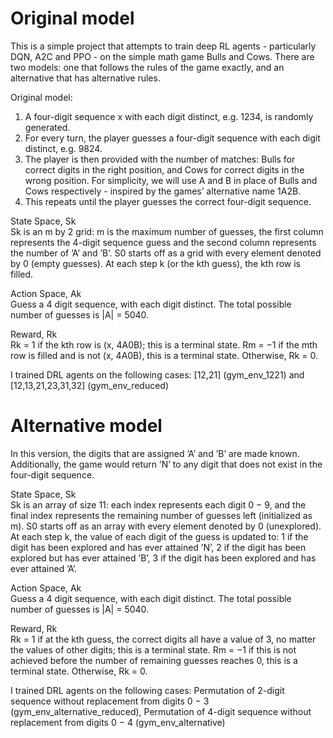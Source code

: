 # Original model  
This is a simple project that attempts to train deep RL agents - particularly DQN, A2C and PPO - on the simple math game Bulls and Cows. There are two models: one that follows
the rules of the game exactly, and an alternative that has alternative rules.

Original model:
1. A four-digit sequence x with each digit distinct, e.g. 1234, is randomly generated.
2. For every turn, the player guesses a four-digit sequence with each digit distinct, e.g. 9824.
3. The player is then provided with the number of matches: Bulls for correct digits in the right position, and Cows for correct digits in the wrong position. For simplicity, we
   will use A and B in place of Bulls and Cows respectively - inspired by the games’ alternative name 1A2B.
4. This repeats until the player guesses the correct four-digit sequence.

State Space, Sk  
Sk is an m by 2 grid: m is the maximum number of guesses, the first column represents the 4-digit sequence guess and the second column represents the number of ’A’ and ’B’. 
S0 starts off as a grid with every element denoted by 0 (empty guesses). At each step k (or the kth guess), the kth row is filled.

Action Space, Ak  
Guess a 4 digit sequence, with each digit distinct. The total possible number of guesses is |A| = 5040.

Reward, Rk  
Rk = 1 if the kth row is (x, 4A0B); this is a terminal state. Rm = −1 if the mth row is filled and is not (x, 4A0B), this is a terminal state. Otherwise, Rk = 0.

I trained DRL agents on the following cases: [12,21] (gym_env_1221) and [12,13,21,23,31,32] (gym_env_reduced)
 
 
# Alternative model  
In this version, the digits that are assigned ’A’ and ’B’ are made known. Additionally, the game would return ’N’ to any digit that does not exist in the four-digit sequence. 

State Space, Sk  
Sk is an array of size 11: each index represents each digit 0 − 9, and the final index represents the remaining number of guesses left (initialized as m). S0 starts off as an 
array with every element denoted by 0 (unexplored). At each step k, the value of each digit of the guess is updated to: 1 if the digit has been explored and has ever attained 
’N’, 2 if the digit has been explored but has ever attained ’B’, 3 if the digit has been explored and has ever attained ’A’. 

Action Space, Ak  
Guess a 4 digit sequence, with each digit distinct. The total possible number of guesses is |A| = 5040.

Reward, Rk  
Rk = 1 if at the kth guess, the correct digits all have a value of 3, no matter the values of other digits; this is a terminal state. Rm = −1 if this is not achieved before the 
number of remaining guesses reaches 0, this is a terminal state. Otherwise, Rk = 0.

I trained DRL agents on the following cases: Permutation of 2-digit sequence without replacement from digits 0 − 3 (gym_env_alternative_reduced), 
Permutation of 4-digit sequence without replacement from digits 0 − 4 (gym_env_alternative)
